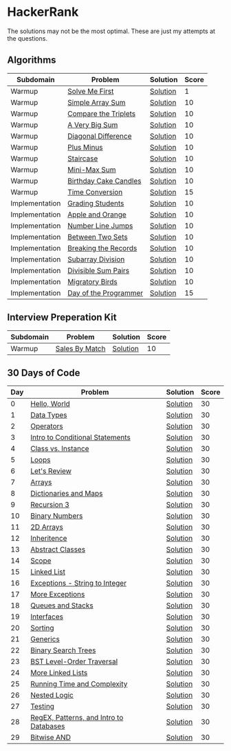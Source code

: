 # HackerRank

The solutions may not be the most optimal. These are just my attempts at the questions. 

## Algorithms

Subdomain | Problem | Solution | Score
------------ | ------------- | ------------- | -------------
Warmup | [Solve Me First](https://www.hackerrank.com/challenges/solve-me-first/problem) | [Solution](https://github.com/dylantzx/HackerRank/blob/main/Algorithms/1.%20Warmup/SolveMeFirst.py) | 1
Warmup | [Simple Array Sum](https://www.hackerrank.com/challenges/simple-array-sum/problem) | [Solution](https://github.com/dylantzx/HackerRank/blob/main/Algorithms/1.%20Warmup/SimpleArraySum.py) | 10
Warmup | [Compare the Triplets](https://www.hackerrank.com/challenges/compare-the-triplets/problem) | [Solution](https://github.com/dylantzx/HackerRank/blob/main/Algorithms/1.%20Warmup/CompareTheTriplets.py) | 10
Warmup | [A Very Big Sum](https://www.hackerrank.com/challenges/a-very-big-sum/problem) | [Solution](https://github.com/dylantzx/HackerRank/blob/main/Algorithms/1.%20Warmup/AVeryBigSum.py) | 10
Warmup | [Diagonal Difference](https://www.hackerrank.com/challenges/diagonal-difference/problem) | [Solution](https://github.com/dylantzx/HackerRank/blob/main/Algorithms/1.%20Warmup/DiagonalDifference.py) | 10
Warmup | [Plus Minus](https://www.hackerrank.com/challenges/plus-minus/problem) | [Solution](https://github.com/dylantzx/HackerRank/blob/main/Algorithms/1.%20Warmup/PlusMinus.py) | 10
Warmup | [Staircase](https://www.hackerrank.com/challenges/staircase/problem) | [Solution](https://github.com/dylantzx/HackerRank/blob/main/Algorithms/1.%20Warmup/Staircase.py) | 10
Warmup | [Mini-Max Sum](https://www.hackerrank.com/challenges/mini-max-sum/problem) | [Solution](https://github.com/dylantzx/HackerRank/blob/main/Algorithms/1.%20Warmup/MinMaxSum.py) | 10
Warmup | [Birthday Cake Candles](https://www.hackerrank.com/challenges/birthday-cake-candles/problem) | [Solution](https://github.com/dylantzx/HackerRank/blob/main/Algorithms/1.%20Warmup/BirthdayCakeCandles.py) | 10
Warmup | [Time Conversion](https://www.hackerrank.com/challenges/time-conversion/problem) | [Solution](https://github.com/dylantzx/HackerRank/blob/main/Algorithms/1.%20Warmup/TimeConversion.py) | 15
Implementation | [Grading Students](https://www.hackerrank.com/challenges/grading/problem) | [Solution](https://github.com/dylantzx/HackerRank/blob/main/Algorithms/2.%20Implementation/GradingStudents.py) | 10
Implementation | [Apple and Orange](https://www.hackerrank.com/challenges/apple-and-orange/problem) | [Solution](https://github.com/dylantzx/HackerRank/blob/main/Algorithms/2.%20Implementation/AppleAndOrange.py) | 10
Implementation | [Number Line Jumps](https://www.hackerrank.com/challenges/kangaroo/problem) | [Solution](https://github.com/dylantzx/HackerRank/blob/main/Algorithms/2.%20Implementation/NumberLineJumps.py) | 10
Implementation | [Between Two Sets](https://www.hackerrank.com/challenges/between-two-sets/problem) | [Solution](https://github.com/dylantzx/HackerRank/blob/main/Algorithms/2.%20Implementation/BetweenTwoSets.py) | 10
Implementation | [Breaking the Records](https://www.hackerrank.com/challenges/breaking-best-and-worst-records/problem) | [Solution](https://github.com/dylantzx/HackerRank/blob/main/Algorithms/2.%20Implementation/BreakingTheRecords.py) | 10
Implementation | [Subarray Division](https://www.hackerrank.com/challenges/the-birthday-bar/problem) | [Solution](https://github.com/dylantzx/HackerRank/blob/main/Algorithms/2.%20Implementation/SubarrayDivision.py) | 10
Implementation | [Divisible Sum Pairs](https://www.hackerrank.com/challenges/divisible-sum-pairs/problem) | [Solution](https://github.com/dylantzx/HackerRank/blob/main/Algorithms/2.%20Implementation/DivisibleSumPairs.py) | 10
Implementation | [Migratory Birds](https://www.hackerrank.com/challenges/migratory-birds/problem) | [Solution](https://github.com/dylantzx/HackerRank/blob/main/Algorithms/2.%20Implementation/MigratoryBirds.py) | 10
Implementation | [Day of the Programmer](https://www.hackerrank.com/challenges/day-of-the-programmer/problem) | [Solution](https://github.com/dylantzx/HackerRank/blob/main/Algorithms/2.%20Implementation/DayOfTheProgrammer.py) | 15

## Interview Preperation Kit
Subdomain | Problem | Solution | Score
------------ | ------------- | ------------- | -------------
Warmup | [Sales By Match](https://www.hackerrank.com/challenges/sock-merchant/problem?h_l=interview&playlist_slugs%5B%5D=interview-preparation-kit&playlist_slugs%5B%5D=warmup) | [Solution](https://github.com/dylantzx/HackerRank/blob/main/Interview%20Preparation%20Kit/Warm-up%20Challenges/SalesByMatch.py) | 10

## 30 Days of Code
Day | Problem | Solution | Score
------------ | ------------- | ------------- | -------------
0 | [Hello, World](https://www.hackerrank.com/challenges/30-hello-world/problem) | [Solution](https://github.com/dylantzx/HackerRank/blob/main/30%20Days%20Of%20Code/HelloWorld.py) | 30
1 | [Data Types](https://www.hackerrank.com/challenges/30-data-types/problem) | [Solution](https://github.com/dylantzx/HackerRank/blob/main/30%20Days%20Of%20Code/DataTypes.py) | 30
2 | [Operators](https://www.hackerrank.com/challenges/30-operators/problem) | [Solution](https://github.com/dylantzx/HackerRank/blob/main/30%20Days%20Of%20Code/Operators.py) | 30
3 | [Intro to Conditional Statements](https://www.hackerrank.com/challenges/30-conditional-statements/problem) | [Solution](https://github.com/dylantzx/HackerRank/blob/main/30%20Days%20Of%20Code/IntroToConditionalStatements.py) | 30
4 | [Class vs. Instance](https://www.hackerrank.com/challenges/30-class-vs-instance/problem) | [Solution](https://github.com/dylantzx/HackerRank/blob/main/30%20Days%20Of%20Code/ClassVsInstance.py) | 30
5 | [Loops](https://www.hackerrank.com/challenges/30-loops/problem) | [Solution](https://github.com/dylantzx/HackerRank/blob/main/30%20Days%20Of%20Code/Loops.py) | 30
6 | [Let's Review](https://www.hackerrank.com/challenges/30-review-loop/problem) | [Solution](https://github.com/dylantzx/HackerRank/blob/main/30%20Days%20Of%20Code/LetsReview.py) | 30
7 | [Arrays](https://www.hackerrank.com/challenges/30-arrays/problem) | [Solution](https://github.com/dylantzx/HackerRank/blob/main/30%20Days%20Of%20Code/Arrays.py) | 30
8 | [Dictionaries and Maps](https://www.hackerrank.com/challenges/30-dictionaries-and-maps/problem) | [Solution](https://github.com/dylantzx/HackerRank/blob/main/30%20Days%20Of%20Code/DictionariesAndMaps.py) | 30
9 | [Recursion 3](https://www.hackerrank.com/challenges/30-recursion/problem) | [Solution](https://github.com/dylantzx/HackerRank/blob/main/30%20Days%20Of%20Code/Recursion.py) | 30
10 | [Binary Numbers](https://www.hackerrank.com/challenges/30-binary-numbers/problem) | [Solution](https://github.com/dylantzx/HackerRank/blob/main/30%20Days%20Of%20Code/BinaryNumbers.py) | 30
11 | [2D Arrays](https://www.hackerrank.com/challenges/30-2d-arrays/problem) | [Solution](https://github.com/dylantzx/HackerRank/blob/main/30%20Days%20Of%20Code/2DArrays.py) | 30
12 | [Inheritence](https://www.hackerrank.com/challenges/30-inheritance/problem) | [Solution](https://github.com/dylantzx/HackerRank/blob/main/30%20Days%20Of%20Code/Inheritance.py) | 30
13 | [Abstract Classes](https://www.hackerrank.com/challenges/30-abstract-classes/problem) | [Solution](https://github.com/dylantzx/HackerRank/blob/main/30%20Days%20Of%20Code/AbstractClasses.py) | 30
14 | [Scope](https://www.hackerrank.com/challenges/30-scope/problem) | [Solution](https://github.com/dylantzx/HackerRank/blob/main/30%20Days%20Of%20Code/Scope.py) | 30
15 | [Linked List](https://www.hackerrank.com/challenges/30-linked-list/problem) | [Solution](https://github.com/dylantzx/HackerRank/blob/main/30%20Days%20Of%20Code/LinkedList.py) | 30
16 | [Exceptions - String to Integer](https://www.hackerrank.com/challenges/30-exceptions-string-to-integer/problem) | [Solution](https://github.com/dylantzx/HackerRank/blob/main/30%20Days%20Of%20Code/Exceptions.py) | 30
17 | [More Exceptions](https://www.hackerrank.com/challenges/30-more-exceptions/problem) | [Solution](https://github.com/dylantzx/HackerRank/blob/main/30%20Days%20Of%20Code/MoreExceptions.py) | 30
18 | [Queues and Stacks](https://www.hackerrank.com/challenges/30-queues-stacks/problem) | [Solution](https://github.com/dylantzx/HackerRank/blob/main/30%20Days%20Of%20Code/QueuesAndStacks.py) | 30
19 | [Interfaces](https://www.hackerrank.com/challenges/30-interfaces/problem) | [Solution](https://github.com/dylantzx/HackerRank/blob/main/30%20Days%20Of%20Code/Interfaces.py) | 30
20 | [Sorting](https://www.hackerrank.com/challenges/30-sorting/problem) | [Solution](https://github.com/dylantzx/HackerRank/blob/main/30%20Days%20Of%20Code/Sorting.py) | 30
21 | [Generics](https://www.hackerrank.com/challenges/30-generics/problem) | [Solution](https://github.com/dylantzx/HackerRank/blob/main/30%20Days%20Of%20Code/Generics.c) | 30
22 | [Binary Search Trees](https://www.hackerrank.com/challenges/30-binary-search-trees/problem) | [Solution](https://github.com/dylantzx/HackerRank/blob/main/30%20Days%20Of%20Code/BinarySearchTrees.py) | 30
23 | [BST Level-Order Traversal](https://www.hackerrank.com/challenges/30-binary-trees/problem) | [Solution](https://github.com/dylantzx/HackerRank/blob/main/30%20Days%20Of%20Code/BSTLevelOrderTraversal.py) | 30
24 | [More Linked Lists](https://www.hackerrank.com/challenges/30-linked-lists-deletion/problem) | [Solution](https://github.com/dylantzx/HackerRank/blob/main/30%20Days%20Of%20Code/MoreLinkedLists.py) | 30
25 | [Running Time and Complexity](https://www.hackerrank.com/challenges/30-running-time-and-complexity/problem) | [Solution](https://github.com/dylantzx/HackerRank/blob/main/30%20Days%20Of%20Code/RunningTimeAndComplexity.py) | 30
26 | [Nested Logic](https://www.hackerrank.com/challenges/30-nested-logic/problem) | [Solution](https://github.com/dylantzx/HackerRank/blob/main/30%20Days%20Of%20Code/NestedLogic.py) | 30
27 | [Testing](https://www.hackerrank.com/challenges/30-testing/problem) | [Solution](https://github.com/dylantzx/HackerRank/blob/main/30%20Days%20Of%20Code/Testing.py) | 30
28 | [RegEX, Patterns, and Intro to Databases](https://www.hackerrank.com/challenges/30-regex-patterns/problem) | [Solution](https://github.com/dylantzx/HackerRank/blob/main/30%20Days%20Of%20Code/RegEx.py) | 30
29 | [Bitwise AND](https://www.hackerrank.com/challenges/30-bitwise-and/problem) | [Solution](https://github.com/dylantzx/HackerRank/blob/main/30%20Days%20Of%20Code/BitwiseAND.py) | 30
